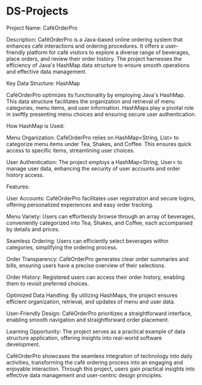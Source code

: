# DS-Projects

Project Name: CaféOrderPro

Description:
CaféOrderPro is a Java-based online ordering system that enhances café interactions and ordering procedures. It offers a user-friendly platform for café visitors to explore a diverse range of beverages, place orders, and review their order history. The project harnesses the efficiency of Java's HashMap data structure to ensure smooth operations and effective data management.

Key Data Structure: HashMap

CaféOrderPro optimizes its functionality by employing Java's HashMap. This data structure facilitates the organization and retrieval of menu categories, menu items, and user information. HashMaps play a pivotal role in swiftly presenting menu choices and ensuring secure user authentication.

How HashMap is Used:

Menu Organization: CaféOrderPro relies on HashMap<String, List<MenuItem>> to categorize menu items under Tea, Shakes, and Coffee. This ensures quick access to specific items, streamlining user choices.

User Authentication: The project employs a HashMap<String, User> to manage user data, enhancing the security of user accounts and order history access.

Features:

User Accounts: CaféOrderPro facilitates user registration and secure logins, offering personalized experiences and easy order tracking.

Menu Variety: Users can effortlessly browse through an array of beverages, conveniently categorized into Tea, Shakes, and Coffee, each accompanied by details and prices.

Seamless Ordering: Users can efficiently select beverages within categories, simplifying the ordering process.

Order Transparency: CaféOrderPro generates clear order summaries and bills, ensuring users have a precise overview of their selections.

Order History: Registered users can access their order history, enabling them to revisit preferred choices.

Optimized Data Handling: By utilizing HashMaps, the project ensures efficient organization, retrieval, and updates of menu and user data.

User-Friendly Design: CaféOrderPro prioritizes a straightforward interface, enabling smooth navigation and straightforward order placement.

Learning Opportunity: The project serves as a practical example of data structure application, offering insights into real-world software development.

CaféOrderPro showcases the seamless integration of technology into daily activities, transforming the café ordering process into an engaging and enjoyable interaction. Through this project, users gain practical insights into effective data management and user-centric design principles.
